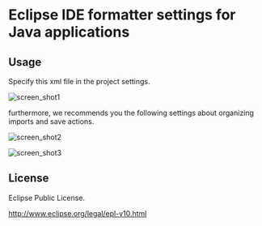 Eclipse IDE formatter settings for Java applications
=====================

## Usage

Specify this xml file in the project settings.

![screen_shot1](https://github.com/m3dev/eclipse-formatter.xml/raw/master/img/project_settings1.png)

furthermore, we recommends you the following settings about organizing imports and save actions.

![screen_shot2](https://github.com/m3dev/eclipse-formatter.xml/raw/master/img/project_settings2.png)

![screen_shot3](https://github.com/m3dev/eclipse-formatter.xml/raw/master/img/project_settings3.png)


## License

Eclipse Public License.

http://www.eclipse.org/legal/epl-v10.html


